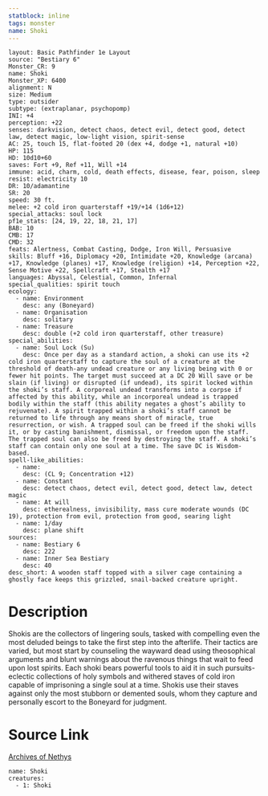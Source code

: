 ```yaml
---
statblock: inline
tags: monster
name: Shoki
---
```

```statblock
layout: Basic Pathfinder 1e Layout
source: "Bestiary 6"
Monster_CR: 9
name: Shoki
Monster_XP: 6400
alignment: N
size: Medium
type: outsider
subtype: (extraplanar, psychopomp)
INI: +4
perception: +22
senses: darkvision, detect chaos, detect evil, detect good, detect law, detect magic, low-light vision, spirit-sense
AC: 25, touch 15, flat-footed 20 (dex +4, dodge +1, natural +10)
HP: 115
HD: 10d10+60
saves: Fort +9, Ref +11, Will +14
immune: acid, charm, cold, death effects, disease, fear, poison, sleep
resist: electricity 10
DR: 10/adamantine
SR: 20
speed: 30 ft.
melee: +2 cold iron quarterstaff +19/+14 (1d6+12)
special_attacks: soul lock
pf1e_stats: [24, 19, 22, 18, 21, 17]
BAB: 10
CMB: 17
CMD: 32
feats: Alertness, Combat Casting, Dodge, Iron Will, Persuasive
skills: Bluff +16, Diplomacy +20, Intimidate +20, Knowledge (arcana) +17, Knowledge (planes) +17, Knowledge (religion) +14, Perception +22, Sense Motive +22, Spellcraft +17, Stealth +17
languages: Abyssal, Celestial, Common, Infernal
special_qualities: spirit touch
ecology:
  - name: Environment
    desc: any (Boneyard)
  - name: Organisation
    desc: solitary
  - name: Treasure
    desc: double (+2 cold iron quarterstaff, other treasure)
special_abilities:
  - name: Soul Lock (Su)
    desc: Once per day as a standard action, a shoki can use its +2 cold iron quarterstaff to capture the soul of a creature at the threshold of death-any undead creature or any living being with 0 or fewer hit points. The target must succeed at a DC 20 Will save or be slain (if living) or disrupted (if undead), its spirit locked within the shoki’s staff. A corporeal undead transforms into a corpse if affected by this ability, while an incorporeal undead is trapped bodily within the staff (this ability negates a ghost’s ability to rejuvenate). A spirit trapped within a shoki’s staff cannot be returned to life through any means short of miracle, true resurrection, or wish. A trapped soul can be freed if the shoki wills it, or by casting banishment, dismissal, or freedom upon the staff. The trapped soul can also be freed by destroying the staff. A shoki’s staff can contain only one soul at a time. The save DC is Wisdom-based.
spell-like_abilities:
  - name:
    desc: (CL 9; Concentration +12)
  - name: Constant
    desc: detect chaos, detect evil, detect good, detect law, detect magic
  - name: At will
    desc: etherealness, invisibility, mass cure moderate wounds (DC 19), protection from evil, protection from good, searing light
  - name: 1/day
    desc: plane shift
sources:
  - name: Bestiary 6
    desc: 222
  - name: Inner Sea Bestiary
    desc: 40
desc_short: A wooden staff topped with a silver cage containing a ghostly face keeps this grizzled, snail-backed creature upright.
```
# Description
Shokis are the collectors of lingering souls, tasked with compelling even the most deluded beings to take the first step into the afterlife. Their tactics are varied, but most start by counseling the wayward dead using theosophical arguments and blunt warnings about the ravenous things that wait to feed upon lost spirits. Each shoki bears powerful tools to aid it in such pursuits-eclectic collections of holy symbols and withered staves of cold iron capable of imprisoning a single soul at a time. Shokis use their staves against only the most stubborn or demented souls, whom they capture and personally escort to the Boneyard for judgment.
# Source Link
[Archives of Nethys](https://aonprd.com/MonsterDisplay.aspx?ItemName=Shoki)
```encounter-table
name: Shoki
creatures:
  - 1: Shoki
```
